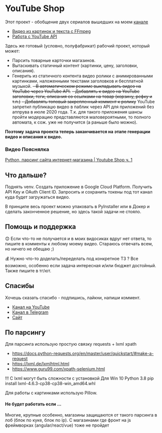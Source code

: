 # YouTube Shop

Этот проект - обобщение двух сериалов вышедших на моем [канале](https://www.youtube.com/channel/UCf6kozNejHoQuFhBDB8cfxA)

- [Видео из картинок и текста c FFmpeg](https://www.youtube.com/watch?v=0XgvQkIksdA&list=PLWVnIRD69wY5rFHFPjD2CVdShIvfqT2MH)
- [Работа с YouTube API](https://www.youtube.com/watch?v=upasLEUGrH4&list=PLWVnIRD69wY7DoPeDvwl2ndrfZMN8cARl)

Здесь же готовый (условно, полуфабрикат) рабочий проект, который может:

- Парсить товарные карточки магазинов. 
- Вытаскивать статичный контент (картинки, цену, заголовки, описания).
- Генерить из статичного контента видео ролики с анимированными картинками,
наложенными текстами заголовков и бесплатной музыкой.
~~- В автоматическом режиме выкладывать видео на YouTube через YouTube API.~~
~~- Добавлять к видео на YouTube заголовки, теги, описания со ссылками на товар (корзину, рефку и т.п.)~~
~~- Добавлять топовый закрепленный коммент к ролику~~
YouTube запретил публикацю видео в паблик через API для приложений без аппрува в июле 2020 года. 
Т.к. для такого приложения шансы пройти модерацию представляются маловероятными, то полного автомата,
к сож. уже не получится (а раньше было можно).

**Поэтому задача проекта теперь заканчивается на этапе генерации видео и описания к видео.**

### Видео Пояснялка

[Python, парсинг сайта  интернет-магазина | Youtube Shop ч. 1](https://youtu.be/xMENimADrzA)


## Что дальше?

Поднять venv. Создать приложение в Google Cloud Platform. Получить API Key и OAuth Client ID. 
Запросить и сохранить токены под тот канал куда будет загружаться видео. 

В принципе весь проект можно упаковать в PyInstaller или в Докер и сделать законченное решение, 
но здесь такой задачи не стояло.

## Помощь и поддержка

:blush: Если что-то не получается и в моих видосиках вдруг нет ответа, то пишите в комменты к любому моему видео. 
Стараюсь отвечать всем, но ничего не обещаю ;)

:moneybag: Нужно что-то доделать/переделать под конкретное ТЗ ? Все возможно, особенно если задача интересная 
и/или бюджет достойный. Также пишите в тг/ют.

## Спасибы

Хочешь сказать спасибо - подпишись, лайкни, напиши коммент.

- [Канал на YouTube](https://www.youtube.com/channel/UCf6kozNejHoQuFhBDB8cfxA)
- [Канал в Telegram](https://t.me/azzraelru)
- [Сайт](https://azzrael.ru)

## По парсингу
Для парсинга использую простую связку requests + lxml xpath
- https://docs.python-requests.org/en/master/user/quickstart/#make-a-request
- https://lxml.de/lxmlhtml.html
- https://www.guru99.com/xpath-selenium.html

!!! C lxml могут быть сложности с установкой
Для Win 10 Python 3.8
pip install lxml-4.6.3-cp38-cp38-win_amd64.whl

Для работы с картинками использую Pillow.

#### Не будет работать если ...  
Многие, крупные особенно, магазины защищаются от такого парсинга в лоб (блок по куке, блок по ip). 
С магазинами где фронт на js фреймворках (angular/react/vue) тоже не пройдет
